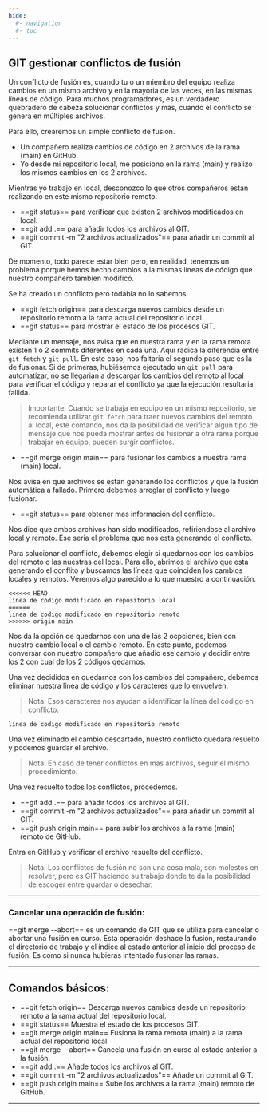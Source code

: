 ```yaml
---
hide:
  #- navigation
  #- toc
---
```


## **GIT gestionar conflictos de fusión**

Un conflicto de fusión es, cuando tu o un miembro del equipo realiza cambios en un mismo archivo y en la mayoria de las veces, en las mismas líneas de código. Para muchos programadores, es un verdadero quebradero de cabeza solucionar conflictos y más, cuando el conflicto se genera en múltiples archivos.

Para ello, crearemos un simple conflicto de fusión.

  - Un compañero realiza cambios de código en 2 archivos de la rama (main) en GitHub.
  - Yo desde mi repositorio local, me posiciono en la rama (main) y realizo los mismos cambios en los 2 archivos.

Mientras yo trabajo en local, desconozco lo que otros compañeros estan realizando en este mismo repositorio remoto.

  - ==git status== para verificar que existen 2 archivos modificados en local.
  - ==git add .== para añadir todos los archivos al GIT.
  - ==git commit -m "2 archivos actualizados"== para añadir un commit al GIT.

De momento, todo parece estar bien pero, en realidad, tenemos un problema porque hemos hecho cambios a la mismas líneas de código que nuestro compañero tambien modificó.

Se ha creado un conflicto pero todabia no lo sabemos.

  - ==git fetch origin== para descarga nuevos cambios desde un repositorio remoto a la rama actual del repositorio local.
  - ==git status== para mostrar el estado de los procesos GIT.

Mediante un mensaje, nos avisa que en nuestra rama y en la rama remota existen 1 o 2 commits diferentes en cada una.
Aquí radica la diferencia entre `git fetch` y `git pull`. En este caso, nos faltaria el segundo paso que es la de fusionar.
Si de primeras, hubiésemos ejecutado un `git pull` para automatizar, no se llegarian a descargar los cambios del remoto al local para verificar el código y reparar el conflicto ya que la ejecución resultaria fallida.

>Importante: Cuando se trabaja en equipo en un mismo repositorio, se recomienda utilizar `git fetch` para traer nuevos cambios del remoto al local, este comando, nos da la posibilidad de verificar algun tipo de mensaje que nos pueda mostrar antes de fusionar a otra rama porque trabajar en equipo, pueden surgir conflictos.

  - ==git merge origin main== para fusionar los cambios a nuestra rama (main) local.

Nos avisa en que archivos se estan generando los conflictos y que la fusión automática a fallado. Primero debemos arreglar el conflicto y luego fusionar.

  - ==git status== para obtener mas información del conflicto.

Nos dice que ambos archivos han sido modificados, refiriendose al archivo local y remoto. Ese seria el problema que nos esta generando el conflicto.

Para solucionar el conflicto, debemos elegir si quedarnos con los cambios del remoto o las nuestras del local. Para ello, abrimos el archivo que esta generando el conflito y buscamos las líneas que coinciden los cambios locales y remotos. Veremos algo parecido a lo que muestro a continuación.

```
<<<<<< HEAD
linea de codigo modificado en repositorio local
======
linea de codigo modificado en repositorio remoto
>>>>>> origin main
```

Nos da la opción de quedarnos con una de las 2 ocpciones, bien con nuestro cambio local o el cambio remoto. En este punto, podemos conversar con nuestro compañero que añadio ese cambio y decidir entre los 2 con cual de los 2 códigos qedarnos.

Una vez decididos en quedarnos con los cambios del compañero, debemos eliminar nuestra línea de código y los caracteres que lo envuelven.

>Nota: Esos caracteres nos ayudan a identificar la línea del código en conflicto.

```
linea de codigo modificado en repositorio remoto
```

Una vez eliminado el cambio descartado, nuestro conflicto quedara resuelto y podemos guardar el archivo.

>Nota: En caso de tener conflictos en mas archivos, seguir el mismo procedimiento.

Una vez resuelto todos los conflictos, procedemos.

  - ==git add .== para añadir todos los archivos al GIT.
  - ==git commit -m "2 archivos actualizados"== para añadir un commit al GIT.
  - ==git push origin main== para subir los archivos a la rama (main) remoto de GitHub.

Entra en GitHub y verificar el archivo resuelto del conflicto.

>Nota: Los conflictos de fusión no son una cosa mala, son molestos en resolver, pero es GIT haciendo su trabajo donde te da la posibilidad de escoger entre guardar o desechar.

***

### **Cancelar una operación de fusión**:

==git merge --abort== es un comando de GIT que se utiliza para cancelar o abortar una fusión en curso. Esta operación deshace la fusión, restaurando el directorio de trabajo y el índice al estado anterior al inicio del proceso de fusión. Es como si nunca hubieras intentado fusionar las ramas.

***

## **Comandos básicos:**

  - ==git fetch origin== Descarga nuevos cambios desde un repositorio remoto a la rama actual del repositorio local.
  - ==git status== Muestra el estado de los procesos GIT.
  - ==git merge origin main== Fusiona la rama remota (main) a la rama actual del repositorio local.
  - ==git merge --abort== Cancela una fusión en curso al estado anterior a la fusión.
  - ==git add .== Añade todos los archivos al GIT.
  - ==git commit -m "2 archivos actualizados"==  Añade un commit al GIT.
  - ==git push origin main== Sube los archivos a la rama (main) remoto de GitHub.

***

<br>
